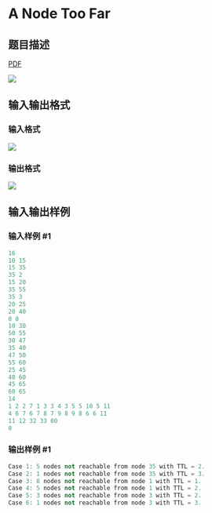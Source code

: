 # A Node Too Far

## 题目描述

[problemUrl]: https://uva.onlinejudge.org/index.php?option=com_onlinejudge&Itemid=8&category=5&page=show_problem&problem=272

[PDF](https://uva.onlinejudge.org/external/3/p336.pdf)

![](https://cdn.luogu.com.cn/upload/vjudge_pic/UVA336/c03bf6f287f2c854a7c3a55b3a0b04c702f0fef6.png)

## 输入输出格式

### 输入格式

![](https://cdn.luogu.com.cn/upload/vjudge_pic/UVA336/fe3a7fa3ec12e156f7524c4fbe8b71f128963eac.png)

### 输出格式

![](https://cdn.luogu.com.cn/upload/vjudge_pic/UVA336/99be4745b4806ae1df582dd424f47b2375e3e92b.png)

## 输入输出样例

### 输入样例 #1

```cpp
16
10 15
15 35
35 2
15 20
35 55
35 3
20 25
20 40
0 0
10 30
50 55
30 47
35 40
47 50
55 60
25 45
40 60
45 65
60 65
14
1 2 2 7 1 3 3 4 3 5 5 10 5 11
4 6 7 6 7 8 7 9 8 9 8 6 6 11
11 12 32 33 00
0
```


### 输出样例 #1

```cpp
Case 1: 5 nodes not reachable from node 35 with TTL = 2.
Case 2: 1 nodes not reachable from node 35 with TTL = 3.
Case 3: 8 nodes not reachable from node 1 with TTL = 1.
Case 4: 5 nodes not reachable from node 1 with TTL = 2.
Case 5: 3 nodes not reachable from node 3 with TTL = 2.
Case 6: 1 nodes not reachable from node 3 with TTL = 3.
```


